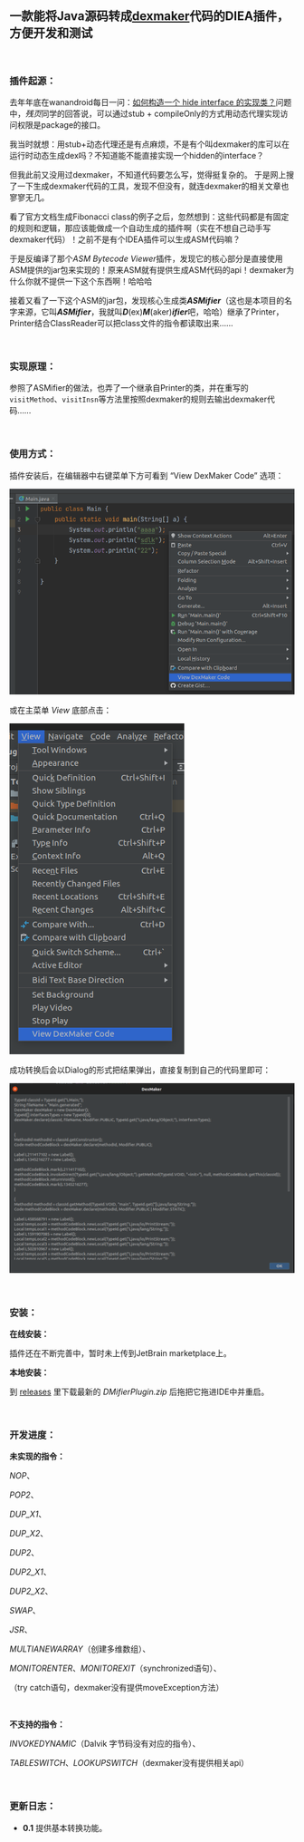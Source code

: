 ## 一款能将Java源码转成[dexmaker](https://github.com/linkedin/dexmaker)代码的DIEA插件，方便开发和测试

<br/>

### 插件起源：
去年年底在wanandroid每日一问：[如何构造一个 hide interface 的实现类？](https://www.wanandroid.com/wenda/show/20867)问题中，*残页*同学的回答说，可以通过stub + compileOnly的方式用动态代理实现访问权限是package的接口。

我当时就想：用stub+动态代理还是有点麻烦，不是有个叫dexmaker的库可以在运行时动态生成dex吗？不知道能不能直接实现一个hidden的interface？

但我此前又没用过dexmaker，不知道代码要怎么写，觉得挺复杂的。 于是网上搜了一下生成dexmaker代码的工具，发现不但没有，就连dexmaker的相关文章也寥寥无几。

看了官方文档生成Fibonacci class的例子之后，忽然想到：这些代码都是有固定的规则和逻辑，那应该能做成一个自动生成的插件啊（实在不想自己动手写dexmaker代码）！之前不是有个IDEA插件可以生成ASM代码嘛？

于是反编译了那个*ASM Bytecode Viewer*插件，发现它的核心部分是直接使用ASM提供的jar包来实现的！原来ASM就有提供生成ASM代码的api！dexmaker为什么你就不提供一下这个东西啊！哈哈哈

接着又看了一下这个ASM的jar包，发现核心生成类***ASMifier***（这也是本项目的名字来源，它叫***ASMifier***，我就叫***D***(ex)***M***(aker)***ifier***吧，哈哈）继承了Printer，Printer结合ClassReader可以把class文件的指令都读取出来……

<br/>

### 实现原理：
参照了ASMifier的做法，也弄了一个继承自Printer的类，并在重写的`visitMethod`、`visitInsn`等方法里按照dexmaker的规则去输出dexmaker代码……

<br/>

### 使用方式：
插件安装后，在编辑器中右键菜单下方可看到 “View DexMaker Code” 选项：

![preview](https://github.com/wuyr/DMifier/raw/main/previews/1.png)

或在主菜单 *View* 底部点击：

![preview](https://github.com/wuyr/DMifier/raw/main/previews/2.png)

成功转换后会以Dialog的形式把结果弹出，直接复制到自己的代码里即可：

![preview](https://github.com/wuyr/DMifier/raw/main/previews/3.png)

<br/>

### 安装：
**在线安装：**

插件还在不断完善中，暂时未上传到JetBrain marketplace上。

**本地安装：**

到 [releases](https://github.com/wuyr/DMifier/releases) 里下载最新的 *DMifierPlugin.zip* 后拖把它拖进IDE中并重启。

<br/>

### 开发进度：
**未实现的指令：**

*NOP*、

*POP2*、

*DUP_X1*、

*DUP_X2*、

*DUP2*、

*DUP2_X1*、

*DUP2_X2*、

*SWAP*、

*JSR*、

*MULTIANEWARRAY*（创建多维数组）、

*MONITORENTER*、*MONITOREXIT*（synchronized语句）、

（try catch语句，dexmaker没有提供moveException方法）

<br/>

**不支持的指令：**

*INVOKEDYNAMIC*（Dalvik 字节码没有对应的指令）、

*TABLESWITCH*、*LOOKUPSWITCH*（dexmaker没有提供相关api）


<br/>

### 更新日志：

- **0.1** 提供基本转换功能。